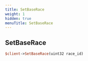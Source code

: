 ```yaml
---
title: SetBaseRace
weight: 1
hidden: true
menuTitle: SetBaseRace
---
```

## SetBaseRace
```perl
$client->SetBaseRace(uint32 race_id)
```